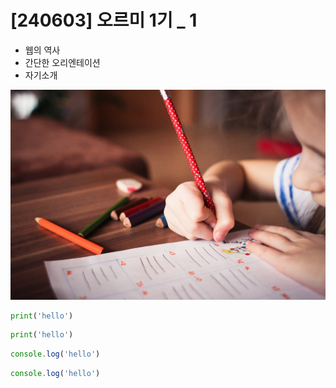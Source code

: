 # [240603] 오르미 1기 _ 1

* 웹의 역사
* 간단한 오리엔테이션
* 자기소개

![제주도 이미지](img/a.jpg)

```python
print('hello')
```

```py
print('hello')
```

```javascript
console.log('hello')
```

```js
console.log('hello')